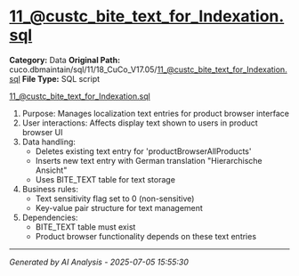 # 11_@custc_bite_text_for_Indexation.sql

**Category:** Data
**Original Path:** cuco.dbmaintain/sql/11/18_CuCo_V17.05/11_@custc_bite_text_for_Indexation.sql
**File Type:** SQL script

11_@custc_bite_text_for_Indexation.sql
1. Purpose: Manages localization text entries for product browser interface
2. User interactions: Affects display text shown to users in product browser UI
3. Data handling:
   - Deletes existing text entry for 'productBrowserAllProducts'
   - Inserts new text entry with German translation "Hierarchische Ansicht"
   - Uses BITE_TEXT table for text storage
4. Business rules:
   - Text sensitivity flag set to 0 (non-sensitive)
   - Key-value pair structure for text management
5. Dependencies:
   - BITE_TEXT table must exist
   - Product browser functionality depends on these text entries

---
*Generated by AI Analysis - 2025-07-05 15:55:30*
